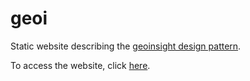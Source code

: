 # geoi

Static website describing the [geoinsight design pattern](https://www.researchgate.net/publication/345347764_An_Ontology_Design_Pattern_for_Geovisualization_Content_Description).

To access the website, click [here](https://aurioldegbelo.github.io/geoi).
